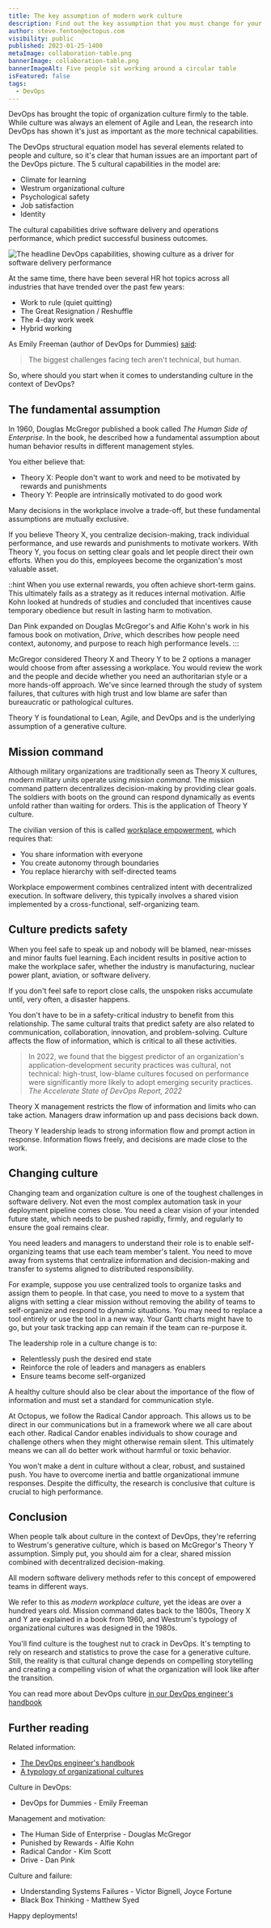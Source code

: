 ```yaml
---
title: The key assumption of modern work culture
description: Find out the key assumption that you must change for your organization to adopt modern culture.
author: steve.fenton@octopus.com
visibility: public
published: 2023-01-25-1400
metaImage: collaboration-table.png
bannerImage: collaboration-table.png
bannerImageAlt: Five people sit working around a circular table
isFeatured: false
tags: 
  - DevOps
---
```


DevOps has brought the topic of organization culture firmly to the table. While culture was always an element of Agile and Lean, the research into DevOps has shown it's just as important as the more technical capabilities.

The DevOps structural equation model has several elements related to people and culture, so it's clear that human issues are an important part of the DevOps picture. The 5 cultural capabilities in the model are:

- Climate for learning
- Westrum organizational culture
- Psychological safety
- Job satisfaction
- Identity

The cultural capabilities drive software delivery and operations performance, which predict successful business outcomes.

![The headline DevOps capabilities, showing culture as a driver for software delivery performance](simplified-structural-equation-model-2022.png)

At the same time, there have been several HR hot topics across all industries that have trended over the past few years:

- Work to rule (quiet quitting)
- The Great Resignation / Reshuffle
- The 4-day work week
- Hybrid working

As Emily Freeman (author of DevOps for Dummies) [said](https://emilyfreeman.io/#:~:text=I%20believe%20the%20biggest%20challenges%20facing%20tech%20aren%E2%80%99t%20technical%2C%20but%20human):

> The biggest challenges facing tech aren't technical, but human.

So, where should you start when it comes to understanding culture in the context of DevOps?

## The fundamental assumption

In 1960, Douglas McGregor published a book called *The Human Side of Enterprise*. In the book, he described how a fundamental assumption about human behavior results in different management styles.

You either believe that:

- Theory X: People don't want to work and need to be motivated by rewards and punishments
- Theory Y: People are intrinsically motivated to do good work

Many decisions in the workplace involve a trade-off, but these fundamental assumptions are mutually exclusive.

If you believe Theory X, you centralize decision-making, track individual performance, and use rewards and punishments to motivate workers. With Theory Y, you focus on setting clear goals and let people direct their own efforts. When you do this, employees become the organization's most valuable asset.

::hint
When you use external rewards, you often achieve short-term gains. This ultimately fails as a strategy as it reduces internal motivation. Alfie Kohn looked at hundreds of studies and concluded that incentives cause temporary obedience but result in lasting harm to motivation.

Dan Pink expanded on Douglas McGregor's and Alfie Kohn's work in his famous book on motivation, *Drive*, which describes how people need context, autonomy, and purpose to reach high performance levels.
:::

McGregor considered Theory X and Theory Y to be 2 options a manager would choose from after assessing a workplace. You would review the work and the people and decide whether you need an authoritarian style or a more hands-off approach. We've since learned through the study of system failures, that cultures with high trust and low blame are safer than bureaucratic or pathological cultures.

Theory Y is foundational to Lean, Agile, and DevOps and is the underlying assumption of a generative culture.

## Mission command

Although military organizations are traditionally seen as Theory X cultures, modern military units operate using *mission command*. The mission command pattern decentralizes decision-making by providing clear goals. The soldiers with boots on the ground can respond dynamically as events unfold rather than waiting for orders. This is the application of Theory Y culture.

The civilian version of this is called [workplace empowerment](https://en.wikipedia.org/wiki/Empowerment#In_workplace_management), which requires that:

- You share information with everyone
- You create autonomy through boundaries
- You replace hierarchy with self-directed teams

Workplace empowerment combines centralized intent with decentralized execution. In software delivery, this typically involves a shared vision implemented by a cross-functional, self-organizing team.

## Culture predicts safety

When you feel safe to speak up and nobody will be blamed, near-misses and minor faults fuel learning. Each incident results in positive action to make the workplace safer, whether the industry is manufacturing, nuclear power plant, aviation, or software delivery.

If you don't feel safe to report close calls, the unspoken risks accumulate until, very often, a disaster happens.

You don't have to be in a safety-critical industry to benefit from this relationship. The same cultural traits that predict safety are also related to communication, collaboration, innovation, and problem-solving. Culture affects the flow of information, which is critical to all these activities.

> In 2022, we found that the biggest predictor of an organization's application-development security practices was cultural, not technical: high-trust, low-blame cultures focused on performance were significantly more likely to adopt emerging security practices. 
> <cite>The Accelerate State of DevOps Report, 2022</cite>

Theory X management restricts the flow of information and limits who can take action. Managers draw information up and pass decisions back down.

Theory Y leadership leads to strong information flow and prompt action in response. Information flows freely, and decisions are made close to the work.

## Changing culture

Changing team and organization culture is one of the toughest challenges in software delivery. Not even the most complex automation task in your deployment pipeline comes close. You need a clear vision of your intended future state, which needs to be pushed rapidly, firmly, and regularly to ensure the goal remains clear.

You need leaders and managers to understand their role is to enable self-organizing teams that use each team member's talent. You need to move away from systems that centralize information and decision-making and transfer to systems aligned to distributed responsibility.

For example, suppose you use centralized tools to organize tasks and assign them to people. In that case, you need to move to a system that aligns with setting a clear mission without removing the ability of teams to self-organize and respond to dynamic situations. You may need to replace a tool entirely or use the tool in a new way. Your Gantt charts might have to go, but your task tracking app can remain if the team can re-purpose it.

The leadership role in a culture change is to:

- Relentlessly push the desired end state
- Reinforce the role of leaders and managers as enablers
- Ensure teams become self-organized

A healthy culture should also be clear about the importance of the flow of information and must set a standard for communication style.

At Octopus, we follow the Radical Candor approach. This allows us to be direct in our communications but in a framework where we all care about each other. Radical Candor enables individuals to show courage and challenge others when they might otherwise remain silent. This ultimately means we can all do better work without harmful or toxic behavior.

You won't make a dent in culture without a clear, robust, and sustained push. You have to overcome inertia and battle organizational immune responses. Despite the difficulty, the research is conclusive that culture is crucial to high performance.

## Conclusion

When people talk about culture in the context of DevOps, they're referring to Westrum's generative culture, which is based on McGregor's Theory Y assumption. Simply put, you should aim for a clear, shared mission combined with decentralized decision-making.

All modern software delivery methods refer to this concept of empowered teams in different ways.

We refer to this as *modern workplace culture*, yet the ideas are over a hundred years old. Mission command dates back to the 1800s, Theory X and Y are explained in a book from 1960, and Westrum's typology of organizational cultures was designed in the 1980s.

You'll find culture is the toughest nut to crack in DevOps. It's tempting to rely on research and statistics to prove the case for a generative culture. Still, the reality is that cultural change depends on compelling storytelling and creating a compelling vision of what the organization will look like after the transition.

You can read more about DevOps culture [in our DevOps engineer's handbook](https://octopus.com/devops/)

## Further reading

Related information:

- [The DevOps engineer's handbook](https://octopus.com/devops/)
- [A typology of organizational cultures](https://qualitysafety.bmj.com/content/13/suppl_2/ii22)

Culture in DevOps:

- DevOps for Dummies - Emily Freeman

Management and motivation:

- The Human Side of Enterprise - Douglas McGregor
- Punished by Rewards - Alfie Kohn
- Radical Candor - Kim Scott
- Drive - Dan Pink

Culture and failure:

- Understanding Systems Failures - Victor Bignell, Joyce Fortune
- Black Box Thinking - Matthew Syed

Happy deployments!